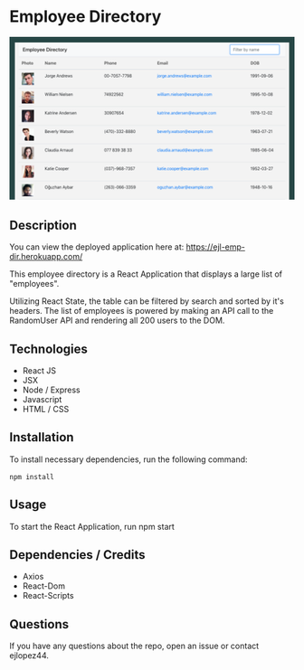 
# Employee Directory

![Employee Directory Main Page Image](https://github.com/ejlopez44/employee-directory/blob/master/public/assets/images/Screen%20Shot%202020-07-11%20at%2012.45.20%20AM.png)

## Description

You can view the deployed application here at: https://ejl-emp-dir.herokuapp.com/

This employee directory is a React Application that displays a large list of "employees". 

Utilizing React State, the table can be filtered by search and sorted by it's headers. The list of employees is powered by making an API call to the RandomUser API and rendering all 200 users to the DOM. 

## Technologies

* React JS
* JSX
* Node / Express
* Javascript
* HTML / CSS

## Installation

To install necessary dependencies, run the following command:
```
npm install
```

## Usage

To start the React Application, run npm start

## Dependencies / Credits

* Axios
* React-Dom
* React-Scripts

## Questions

If you have any questions about the repo, open an issue or contact ejlopez44.
